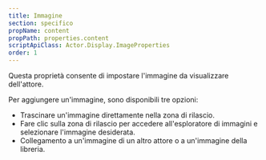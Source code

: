 ```yaml
---
title: Immagine
section: specifico
propName: content
propPath: properties.content
scriptApiClass: Actor.Display.ImageProperties
order: 1
---
```

Questa proprietà consente di impostare l'immagine da visualizzare dell'attore.

Per aggiungere un'immagine, sono disponibili tre opzioni:
- Trascinare un'immagine direttamente nella zona di rilascio.
- Fare clic sulla zona di rilascio per accedere all'esploratore di immagini e selezionare l'immagine desiderata.
- Collegamento a un'immagine di un altro attore o a un'immagine della libreria.